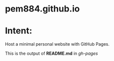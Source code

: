 # pem884.github.io
<html>
<body>
<h1>Intent:</h1>
  <p>Host a minimal personal website with GitHub Pages.
  <p>This is the output of <b>README.md</b> in <i>gh-pages</i></p>
</body>
</html>
